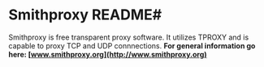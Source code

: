 # Smithproxy README#
Smithproxy is free transparent proxy software. It utilizes TPROXY and is capable to proxy TCP and UDP connnections.
**For general information go here: [www.smithproxy.org](http://www.smithproxy.org)**